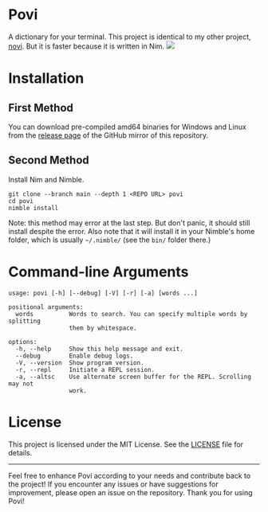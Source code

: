 # Povi
A dictionary for your terminal. This project is identical to my other project, [novi](https://github.com/eeriemyxi/novi). 
But it is faster because it is written in Nim.
![](https://i.imgur.com/ob6mBef.png)

# Installation
## First Method
You can download pre-compiled amd64 binaries for Windows and Linux from the [release page](https://github.com/eeriemyxi/povi/releases/latest) of the GitHub mirror of this repository.
## Second Method
Install Nim and Nimble.
```shell
git clone --branch main --depth 1 <REPO URL> povi
cd povi
nimble install
```
Note: this method may error at the last step. But don't panic, it should still install despite the error. Also note that it will install it in your Nimble's home folder, which is usually `~/.nimble/` (see the `bin/` folder there.) 

# Command-line Arguments
```
usage: povi [-h] [--debug] [-V] [-r] [-a] [words ...]

positional arguments:
  words          Words to search. You can specify multiple words by splitting
                 them by whitespace.

options:
  -h, --help     Show this help message and exit.
  --debug        Enable debug logs.
  -V, --version  Show program version.
  -r, --repl     Initiate a REPL session.
  -a, --altsc    Use alternate screen buffer for the REPL. Scrolling may not 
                 work.
```

# License
This project is licensed under the MIT License. See the [LICENSE](LICENSE) file for details.

* * *

Feel free to enhance Povi according to your needs and contribute back to the project! If you encounter any issues or have suggestions for improvement, please open an issue on the repository. Thank you for using Povi!
